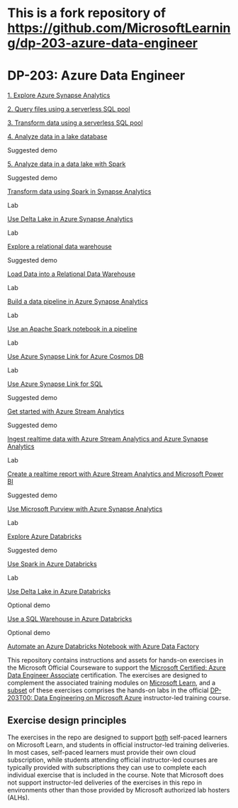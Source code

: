 # This is a fork repository of  https://github.com/MicrosoftLearning/dp-203-azure-data-engineer

# DP-203: Azure Data Engineer

[1. Explore Azure Synapse Analytics](https://github.com/azure0751/dp-203-azure-data-engineer/blob/master/Instructions/Labs/01-Explore-Azure-Synapse.md)


[2. Query files using a serverless SQL pool](https://github.com/azure0751/dp-203-azure-data-engineer/blob/master/Instructions/Labs/02-Analyze-data-with-sql.md)


[3. Transform data using a serverless SQL pool](https://github.com/azure0751/dp-203-azure-data-engineer/blob/master/Instructions/Labs/03-Transform-data-with-sql.md)


[4. Analyze data in a lake database](https://github.com/azure0751/dp-203-azure-data-engineer/blob/master/Instructions/Labs/04-Create-a-Lake-Database.md)

Suggested demo

[5. Analyze data in a data lake with Spark](https://github.com/azure0751/dp-203-azure-data-engineer/blob/master/Instructions/Labs/05-Analyze-files-with-Spark.md)

Suggested demo

[Transform data using Spark in Synapse Analytics](https://microsoftlearning.github.io/dp-203-azure-data-engineer/Instructions/Labs/06-Transform-Data-with-Spark.html)

Lab

[Use Delta Lake in Azure Synapse Analytics](https://microsoftlearning.github.io/dp-203-azure-data-engineer/Instructions/Labs/07-Use-delta-lake.html)

Lab

[Explore a relational data warehouse](https://microsoftlearning.github.io/dp-203-azure-data-engineer/Instructions/Labs/08-Explore-data-warehouse.html)

Suggested demo

[Load Data into a Relational Data Warehouse](https://microsoftlearning.github.io/dp-203-azure-data-engineer/Instructions/Labs/09-Load-Data-into-Data-Warehouse.html)

Lab

[Build a data pipeline in Azure Synapse Analytics](https://microsoftlearning.github.io/dp-203-azure-data-engineer/Instructions/Labs/10-Synpase-pipeline.html)

Lab

[Use an Apache Spark notebook in a pipeline](https://microsoftlearning.github.io/dp-203-azure-data-engineer/Instructions/Labs/11-Spark-nobook-in-Synapse-Pipeline.html)

Lab

[Use Azure Synapse Link for Azure Cosmos DB](https://microsoftlearning.github.io/dp-203-azure-data-engineer/Instructions/Labs/14-Synapselink-cosmos.html)

Lab

[Use Azure Synapse Link for SQL](https://microsoftlearning.github.io/dp-203-azure-data-engineer/Instructions/Labs/15-Synapse-link-sql.html)

Suggested demo

[Get started with Azure Stream Analytics](https://microsoftlearning.github.io/dp-203-azure-data-engineer/Instructions/Labs/17-stream-analytics.html)

Suggested demo

[Ingest realtime data with Azure Stream Analytics and Azure Synapse Analytics](https://microsoftlearning.github.io/dp-203-azure-data-engineer/Instructions/Labs/18-Ingest-stream-synapse.html)

Lab

[Create a realtime report with Azure Stream Analytics and Microsoft Power BI](https://microsoftlearning.github.io/dp-203-azure-data-engineer/Instructions/Labs/19-Stream-Power-BI.html)

Suggested demo

[Use Microsoft Purview with Azure Synapse Analytics](https://microsoftlearning.github.io/dp-203-azure-data-engineer/Instructions/Labs/22-Synapse-purview.html)

Lab

[Explore Azure Databricks](https://microsoftlearning.github.io/dp-203-azure-data-engineer/Instructions/Labs/23-Explore-Azure-Databricks.html)

Suggested demo

[Use Spark in Azure Databricks](https://microsoftlearning.github.io/dp-203-azure-data-engineer/Instructions/Labs/24-Analyze-Files-in-Azure-Databricks.html)

Lab

[Use Delta Lake in Azure Databricks](https://microsoftlearning.github.io/dp-203-azure-data-engineer/Instructions/Labs/25-Delta-lake-in-Azure-Databricks.html)

Optional demo

[Use a SQL Warehouse in Azure Databricks](https://microsoftlearning.github.io/dp-203-azure-data-engineer/Instructions/Labs/26-Azure-Databricks-SQL.html)

Optional demo

[Automate an Azure Databricks Notebook with Azure Data Factory](https://microsoftlearning.github.io/dp-203-azure-data-engineer/Instructions/Labs/27-Azure-Databricks-Data-Factory.html)





This repository contains instructions and assets for hands-on exercises in the Microsoft Official Courseware to support the [Microsoft Certified: Azure Data Engineer Associate](https://learn.microsoft.com/certifications/azure-data-engineer/) certification. The exercises are designed to complement the associated training modules on [Microsoft Learn](https://learn.microsoft.com/training), and a <u>subset</u> of these exercises comprises the hands-on labs in the official [DP-203T00: Data Engineering on Microsoft Azure](https://learn.microsoft.com/training/courses/dp-203t00) instructor-led training course.

## Exercise design principles

The exercises in the repo are designed to support <u>both</u> self-paced learners on Microsoft Learn, and students in official instructor-led training deliveries. In most cases, self-paced learners must provide their own cloud subscription, while students attending official instructor-led courses are typically provided with subscriptions they can use to complete each individual exercise that is included in the course. Note that Microsoft does not support instructor-led deliveries of the exercises in this repo in environments other than those provided by Microsoft authorized lab hosters (ALHs).

